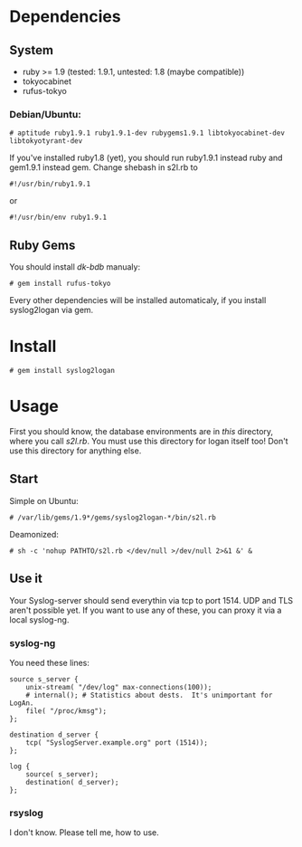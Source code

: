 Dependencies
============

System
------

* ruby >= 1.9 (tested: 1.9.1,  untested: 1.8 (maybe compatible))
* tokyocabinet
* rufus-tokyo

### Debian/Ubuntu:

	# aptitude ruby1.9.1 ruby1.9.1-dev rubygems1.9.1 libtokyocabinet-dev libtokyotyrant-dev

If you've installed ruby1.8 (yet),  you should run ruby1.9.1 instead ruby and
gem1.9.1 instead gem.
Change shebash in s2l.rb to

	#!/usr/bin/ruby1.9.1

or

	#!/usr/bin/env ruby1.9.1

Ruby Gems
---------

You should install *dk-bdb* manualy:

	# gem install rufus-tokyo

Every other dependencies will be installed automaticaly,
if you install syslog2logan via gem.

Install
=======

	# gem install syslog2logan

Usage
=====

First you should know,  the database environments are in *this* directory,
where you call *s2l.rb*.  You must use this directory for logan itself too!
Don't use this directory for anything else.

Start
-----

Simple on Ubuntu:

	# /var/lib/gems/1.9*/gems/syslog2logan-*/bin/s2l.rb

Deamonized:

	# sh -c 'nohup PATHTO/s2l.rb </dev/null >/dev/null 2>&1 &' &

Use it
------

Your Syslog-server should send everythin via tcp to port 1514.
UDP and TLS aren't possible yet.
If you want to use any of these,  you can proxy it via a local syslog-ng.

### syslog-ng

You need these lines:

	source s_server {
		unix-stream( "/dev/log" max-connections(100));
		# internal(); # Statistics about dests.  It's unimportant for LogAn.
		file( "/proc/kmsg");
	};
	
	destination d_server {
		tcp( "SyslogServer.example.org" port (1514));
	};
	
	log {
		source( s_server);
		destination( d_server);
	};

### rsyslog

I don't know.  Please tell me,  how to use.
